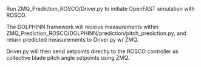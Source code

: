 Run ZMQ_Prediction_ROSCO/Driver.py to initiate OpenFAST simulation with ROSCO.

The DOLPHINN framework will receive measurements within ZMQ_Prediction_ROSCO/DOLPHINN/prediction/pitch_prediction.py, and return predicted measurements to Driver.py w/ ZMQ.

Driver.py will then send setpoints directly to the ROSCO controller as collective blade pitch angle setpoints using ZMQ.
